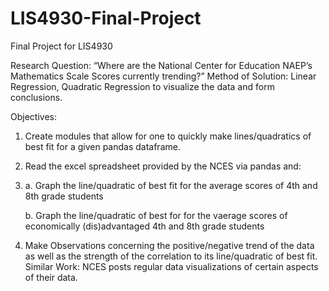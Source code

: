 # LIS4930-Final-Project
Final Project for LIS4930

Research Question: “Where are the National Center for Education NAEP’s Mathematics Scale Scores currently trending?”
Method of Solution: Linear Regression, Quadratic Regression to visualize the data and form conclusions.

Objectives: 
  1. Create modules that allow for one to quickly make lines/quadratics of best fit for a given pandas dataframe.
  2.  Read the excel spreadsheet provided by the NCES via pandas and:
  3.  
      a. Graph the line/quadratic of best fit for the average scores of 4th and 8th grade students
      
      b. Graph the line/quadratic of best for for the vaerage scores of economically (dis)advantaged 4th and 8th grade students
      
  4. Make Observations concerning the positive/negative trend of the data as well as the strength of the correlation to its line/quadratic of best fit.
Similar Work: NCES posts regular data visualizations of certain aspects of their data. 
 
